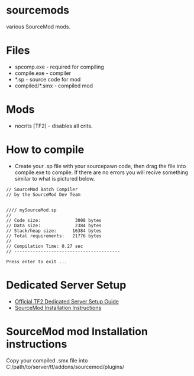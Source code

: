 # sourcemods
various SourceMod mods.

# Files
- spcomp.exe - required for compiling
- compile.exe - compiler
- *.sp - source code for mod
- compiled/*.smx - compiled mod

# Mods
- nocrits [TF2] - disables all crits.

# How to compile
- Create your .sp file with your sourcepawn code, then drag the file into compile.exe to compile. If there are no errors you will recive something similar to what is pictured below.

```
// SourceMod Batch Compiler
// by the SourceMod Dev Team


//// mySourceMod.sp
//
// Code size:             3008 bytes
// Data size:             2384 bytes
// Stack/heap size:      16384 bytes
// Total requirements:   21776 bytes
//
// Compilation Time: 0.27 sec
// ----------------------------------------

Press enter to exit ...
```

# Dedicated Server Setup
- [Official TF2 Dedicated Server Setup Guide](https://wiki.teamfortress.com/wiki/Windows_dedicated_server#Download_and_install_the_SteamCMD_Tool)
- [SourceMod Installation Instructions](https://wiki.alliedmods.net/Installing_SourceMod_(simple))

# SourceMod mod Installation instructions
Copy your compiled .smx file into C:/path/to/server/tf/addons/sourcemod/plugins/
